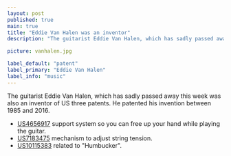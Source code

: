 ```yaml
---
layout: post
published: true
main: true
title: "Eddie Van Halen was an inventor"
description: "The guitarist Eddie Van Halen, which has sadly passed away this week was also an inventor of US three patents."

picture: vanhalen.jpg

label_default: "patent" 
label_primary: "Eddie Van Halen"
label_info: "music"
---
```

<!-- Main Container -->

The guitarist Eddie Van Halen, which has sadly passed away this week was also an inventor of US three patents.
He patented his invention between 1985 and 2016. 

* [US4656917](https://worldwide.espacenet.com/patent/search/family/025059590/publication/US4656917A?q=pn%3DUS4656917A) support system so you can free up your hand while playing the guitar.
* [US7183475](https://worldwide.espacenet.com/patent/search/family/032850418/publication/US7183475B2?q=pn%3DUS7183475B2) mechanism to adjust string tension.
* [US10115383](https://worldwide.espacenet.com/patent/search/family/061829095/publication/US10115383B2?q=pn%3DUS10115383B2) related to "Humbucker".
    

<!--End Main Container -->

